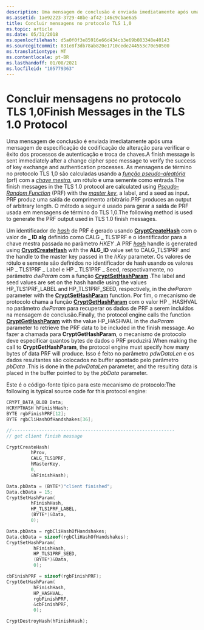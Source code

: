```yaml
---
description: Uma mensagem de conclusão é enviada imediatamente após uma mensagem de especificação de codificação de alteração para verificar o êxito dos processos de autenticação e troca de chaves.
ms.assetid: 1ae92223-3729-48be-af42-146c9cbae6a5
title: Concluir mensagens no protocolo TLS 1,0
ms.topic: article
ms.date: 05/31/2018
ms.openlocfilehash: d5a0f0f3e85916e66d434cb3e69b083348e40143
ms.sourcegitcommit: 831e8f3db78ab820e1710cede244553c70e50500
ms.translationtype: MT
ms.contentlocale: pt-BR
ms.lasthandoff: 01/08/2021
ms.locfileid: "105779363"
---
```

# <a name="finish-messages-in-the-tls-10-protocol"></a><span data-ttu-id="8f911-103">Concluir mensagens no protocolo TLS 1,0</span><span class="sxs-lookup"><span data-stu-id="8f911-103">Finish Messages in the TLS 1.0 Protocol</span></span>

<span data-ttu-id="8f911-104">Uma mensagem de conclusão é enviada imediatamente após uma mensagem de especificação de codificação de alteração para verificar o êxito dos processos de autenticação e troca de chaves.</span><span class="sxs-lookup"><span data-stu-id="8f911-104">A finish message is sent immediately after a change cipher spec message to verify the success of key exchange and authentication processes.</span></span> <span data-ttu-id="8f911-105">As mensagens de término no protocolo TLS 1,0 são calculadas usando a [*função pseudo-aleatória*](../secgloss/p-gly.md) (prf) com a [*chave mestra*](../secgloss/m-gly.md), um rótulo e uma semente como entrada.</span><span class="sxs-lookup"><span data-stu-id="8f911-105">The finish messages in the TLS 1.0 protocol are calculated using [*Pseudo-Random Function*](../secgloss/p-gly.md) (PRF) with the [*master key*](../secgloss/m-gly.md), a label, and a seed as input.</span></span> <span data-ttu-id="8f911-106">PRF produz uma saída de comprimento arbitrário.</span><span class="sxs-lookup"><span data-stu-id="8f911-106">PRF produces an output of arbitrary length.</span></span> <span data-ttu-id="8f911-107">O método a seguir é usado para gerar a saída de PRF usada em mensagens de término do TLS 1,0.</span><span class="sxs-lookup"><span data-stu-id="8f911-107">The following method is used to generate the PRF output used in TLS 1.0 finish messages.</span></span>

<span data-ttu-id="8f911-108">Um identificador de [*hash*](../secgloss/h-gly.md) de PRF é gerado usando [**CryptCreateHash**](/windows/desktop/api/Wincrypt/nf-wincrypt-cryptcreatehash) com o valor de **\_ ID alg** definido como CALG \_ TLS1PRF e o identificador para a chave mestra passada no parâmetro *HKEY* .</span><span class="sxs-lookup"><span data-stu-id="8f911-108">A PRF [*hash*](../secgloss/h-gly.md) handle is generated using [**CryptCreateHash**](/windows/desktop/api/Wincrypt/nf-wincrypt-cryptcreatehash) with the **ALG\_ID** value set to CALG\_TLS1PRF and the handle to the master key passed in the *hKey* parameter.</span></span> <span data-ttu-id="8f911-109">Os valores de rótulo e semente são definidos no identificador de hash usando os valores HP \_ TLS1PRF \_ Label e HP \_ TLS1PRF \_ Seed, respectivamente, no parâmetro *dwParam* com a função [**CryptSetHashParam**](/windows/desktop/api/Wincrypt/nf-wincrypt-cryptsethashparam) .</span><span class="sxs-lookup"><span data-stu-id="8f911-109">The label and seed values are set on the hash handle using the values HP\_TLS1PRF\_LABEL and HP\_TLS1PRF\_SEED, respectively, in the *dwParam* parameter with the [**CryptSetHashParam**](/windows/desktop/api/Wincrypt/nf-wincrypt-cryptsethashparam) function.</span></span> <span data-ttu-id="8f911-110">Por fim, o mecanismo de protocolo chama a função [**CryptGetHashParam**](/windows/desktop/api/Wincrypt/nf-wincrypt-cryptgethashparam) com o valor HP \_ HASHVAL no parâmetro *dwParam* para recuperar os dados de PRF a serem incluídos na mensagem de conclusão.</span><span class="sxs-lookup"><span data-stu-id="8f911-110">Finally, the protocol engine calls the function [**CryptGetHashParam**](/windows/desktop/api/Wincrypt/nf-wincrypt-cryptgethashparam) with the value HP\_HASHVAL in the *dwParam* parameter to retrieve the PRF data to be included in the finish message.</span></span> <span data-ttu-id="8f911-111">Ao fazer a chamada para **CryptGetHashParam**, o mecanismo de protocolo deve especificar quantos bytes de dados o PRF produzirá.</span><span class="sxs-lookup"><span data-stu-id="8f911-111">When making the call to **CryptGetHashParam**, the protocol engine must specify how many bytes of data PRF will produce.</span></span> <span data-ttu-id="8f911-112">Isso é feito no parâmetro *pdwDataLen* e os dados resultantes são colocados no buffer apontado pelo parâmetro *pbData* .</span><span class="sxs-lookup"><span data-stu-id="8f911-112">This is done in the *pdwDataLen* parameter, and the resulting data is placed in the buffer pointed to by the *pbData* parameter.</span></span>

<span data-ttu-id="8f911-113">Este é o código-fonte típico para este mecanismo de protocolo:</span><span class="sxs-lookup"><span data-stu-id="8f911-113">The following is typical source code for this protocol engine:</span></span>


```C++
CRYPT_DATA_BLOB Data;
HCRYPTHASH hFinishHash;
BYTE rgbFinishPRF[12];
BYTE rgbCliHashOfHandshakes[36];

//------------------------------------------------------------
// get client finish message

CryptCreateHash(
         hProv, 
         CALG_TLS1PRF, 
         hMasterKey, 
         0, 
         &hFinishHash);

Data.pbData = (BYTE*)"client finished";
Data.cbData = 15;
CryptSetHashParam(
         hFinishHash, 
         HP_TLS1PRF_LABEL, 
         (BYTE*)&Data, 
         0);

Data.pbData = rgbCliHashOfHandshakes;
Data.cbData = sizeof(rgbCliHashOfHandshakes);
CryptSetHashParam(
          hFinishHash, 
          HP_TLS1PRF_SEED, 
          (BYTE*)&Data, 
          0);

cbFinishPRF = sizeof(rgbFinishPRF);
CryptGetHashParam(
          hFinishHash, 
          HP_HASHVAL, 
          rgbFinishPRF, 
          &cbFinishPRF, 
          0);

CryptDestroyHash(hFinishHash);
```



 

 

